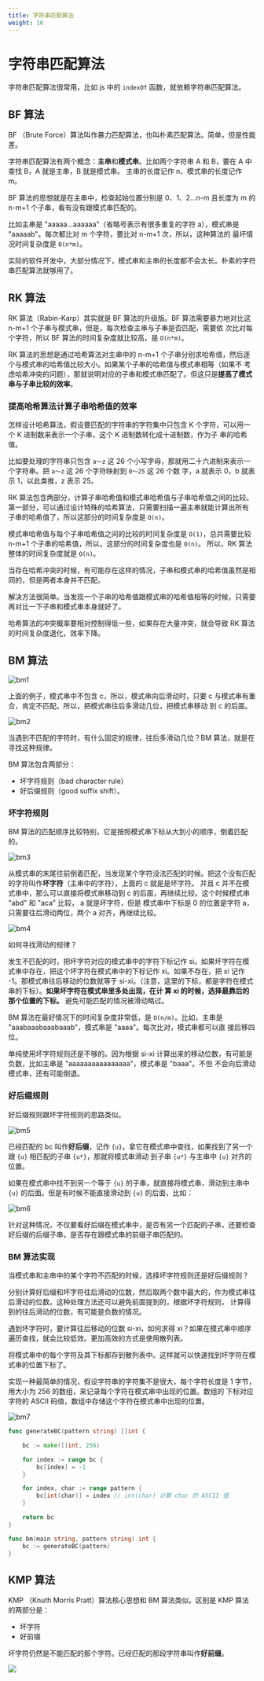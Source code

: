 ```yaml
---
title: 字符串匹配算法
weight: 16
---
```


# 字符串匹配算法

字符串匹配算法很常用，比如 js 中的 `indexOf` 函数，就依赖字符串匹配算法。

## BF 算法
BF （Brute Force）算法叫作暴力匹配算法，也叫朴素匹配算法。简单，但是性能差。

字符串匹配算法有两个概念：**主串**和**模式串**。比如两个字符串 A 和 B，要在 A 中查找 B，A 就是主串，B 就是模式串。
主串的长度记作 n，模式串的长度记作 m。

BF 算法的思想就是在主串中，检查起始位置分别是 0、1、2…n-m 且长度为 m 的 n-m+1 个子串，看有没有跟模式串匹配的。

比如主串是 "aaaaa…aaaaaa"（省略号表示有很多重复的字符 a），模式串是 "aaaaab"。每次都比对 m 个字符，要比对 n-m+1 次，所以，这种算法的
最坏情况时间复杂度是 `O(n*m)`。

实际的软件开发中，大部分情况下，模式串和主串的长度都不会太长。朴素的字符串匹配算法就够用了。


## RK 算法
RK 算法（Rabin-Karp）其实就是 BF 算法的升级版。BF 算法需要暴力地对比这 n-m+1 个子串与模式串，但是，每次检查主串与子串是否匹配，需要依
次比对每个字符，所以 BF 算法的时间复杂度就比较高，是 `O(n*m)`。

RK 算法的思想是通过哈希算法对主串中的 n-m+1 个子串分别求哈希值，然后逐个与模式串的哈希值比较大小。如果某个子串的哈希值与模式串相等（如果不
考虑哈希冲突的问题），那就说明对应的子串和模式串匹配了。但这只是**提高了模式串与子串比较的效率**。

### 提高哈希算法计算子串哈希值的效率
怎样设计哈希算法，假设要匹配的字符串的字符集中只包含 K 个字符，可以用一个 K 进制数来表示一个子串，这个 K 进制数转化成十进制数，作为子
串的哈希值。

比如要处理的字符串只包含 `a～z` 这 26 个小写字母，那就用二十六进制来表示一个字符串。把 `a～z` 这 26 个字符映射到 `0～25` 这 26 个数
字，a 就表示 0，b 就表示 1，以此类推，z 表示 25。

RK 算法包含两部分，计算子串哈希值和模式串哈希值与子串哈希值之间的比较。第一部分，可以通过设计特殊的哈希算法，只需要扫描一遍主串就能计算出所有
子串的哈希值了，所以这部分的时间复杂度是 `O(n)`。

模式串哈希值与每个子串哈希值之间的比较的时间复杂度是 `O(1)`，总共需要比较 n-m+1 个子串的哈希值，所以，这部分的时间复杂度也是 `O(n)`。
所以，RK 算法整体的时间复杂度就是 `O(n)`。

当存在哈希冲突的时候，有可能存在这样的情况，子串和模式串的哈希值虽然是相同的，但是两者本身并不匹配。

解决方法很简单。当发现一个子串的哈希值跟模式串的哈希值相等的时候，只需要再对比一下子串和模式串本身就好了。

哈希算法的冲突概率要相对控制得低一些，如果存在大量冲突，就会导致 RK 算法的时间复杂度退化，效率下降。

## BM 算法

![bm1](../../images/bm1.jpg)

上面的例子，模式串中不包含 c，所以，模式串向后滑动时，只要 c 与模式串有重合，肯定不匹配。所以，把模式串往后多滑动几位，把模式串移动
到 c 的后面。

![bm2](../../images/bm2.jpg)

当遇到不匹配的字符时，有什么固定的规律，往后多滑动几位？BM 算法，就是在寻找这种规律。

BM 算法包含两部分：
- 坏字符规则（bad character rule）
- 好后缀规则（good suffix shift）。

### 坏字符规则
BM 算法的匹配顺序比较特别，它是按照模式串下标从大到小的顺序，倒着匹配的。

![bm3](../../images/bm3.jpg)

从模式串的末尾往前倒着匹配，当发现某个字符没法匹配的时候。把这个没有匹配的字符叫作**坏字符**（主串中的字符），上面的 c 就是是坏字符。
并且 c 并不在模式串中，那么可以直接将模式串移动到 c 的后面，再继续比较。这个时候模式串 "abd" 和 "aca" 比较， a 就是坏字符，但是
模式串中下标是 0 的位置是字符 a，只需要往后滑动两位，两个 a 对齐，再继续比较。

![bm4](../../images/bm4.jpg)

如何寻找滑动的规律？

发生不匹配的时，把坏字符对应的模式串中的字符下标记作 si。如果坏字符在模式串中存在，把这个坏字符在模式串中的下标记作 xi。如果不存在，把 xi 
记作 -1。那模式串往后移动的位数就等于 si-xi。（注意，这里的下标，都是字符在模式串的下标）。**如果坏字符在模式串里多处出现，在计
算 xi 的时候，选择最靠后的那个位置的下标。** 避免可能匹配的情况被滑动略过。

BM 算法在最好情况下的时间复杂度非常低，是 `O(n/m)`。比如，主串是 "aaabaaabaaabaaab"，模式串是 "aaaa"。每次比对，模式串都可以直
接后移四位。

单纯使用坏字符规则还是不够的。因为根据 si-xi 计算出来的移动位数，有可能是负数，比如主串是 "aaaaaaaaaaaaaaaa"，模式串是 "baaa"。不但
不会向后滑动模式串，还有可能倒退。

### 好后缀规则
好后缀规则跟坏字符规则的思路类似。

![bm5](../../images/bm5.jpg)

已经匹配的 bc 叫作**好后缀**，记作 `{u}`。拿它在模式串中查找，如果找到了另一个跟 `{u}` 相匹配的子串 `{u*}`，那就将模式串滑动
到子串 `{u*}` 与主串中 `{u}` 对齐的位置。

如果在模式串中找不到另一个等于 `{u}` 的子串，就直接将模式串，滑动到主串中 `{u}` 的后面。但是有时候不能直接滑动到 `{u}` 的后面，比如：

![bm6](../../images/bm6.jpg)

针对这种情况，不仅要看好后缀在模式串中，是否有另一个匹配的子串，还要检查好后缀的后缀子串，是否存在跟模式串的前缀子串匹配的。

### BM 算法实现

当模式串和主串中的某个字符不匹配的时候，选择坏字符规则还是好后缀规则？

分别计算好后缀和坏字符往后滑动的位数，然后取两个数中最大的，作为模式串往后滑动的位数。这种处理方法还可以避免前面提到的，根据坏字符规则，
计算得到的往后滑动的位数，有可能是负数的情况。

遇到坏字符时，要计算往后移动的位数 si-xi，如何求得 xi？如果在模式串中顺序遍历查找，就会比较低效。更加高效的方式是使用散列表。

将模式串中的每个字符及其下标都存到散列表中。这样就可以快速找到坏字符在模式串的位置下标了。

实现一种最简单的情况，假设字符串的字符集不是很大，每个字符长度是 1 字节，用大小为 256 的数组，来记录每个字符在模式串中出现的位置。数组的
下标对应字符的 ASCII 码值，数组中存储这个字符在模式串中出现的位置。

![bm7](../../images/bm7.jpg)

```go
func generateBC(pattern string) []int {

	bc := make([]int, 256)

	for index := range bc {
		bc[index] = -1
	}

	for index, char := range pattern {
		bc[int(char)] = index // int(char) 计算 char 的 ASCII 值
	}

	return bc
}

func bm(main string, pattern string) int {
	bc := generateBC(pattern)
}
```

## KMP 算法
KMP （Knuth Morris Pratt）算法核心思想和 BM 算法类似。区别是 KMP 算法的两部分是：
- 坏字符
- 好前缀

坏字符仍然是不能匹配的那个字符。已经匹配的那段字符串叫作**好前缀**。

![](../../images/kmp1.jpg)